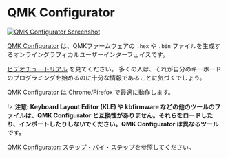 # QMK Configurator

<!---
  grep --no-filename "^[ ]*git diff" docs/ja/*.md | sh
  original document: 0.12.45:docs/newbs_building_firmware_configurator.md
  git diff 0.12.45 HEAD -- docs/newbs_building_firmware_configurator.md | cat
-->

[![QMK Configurator Screenshot](https://i.imgur.com/anw9cOL.png)](https://config.qmk.fm/)

[QMK Configurator](https://config.qmk.fm) は、QMKファームウェアの `.hex` や `.bin` ファイルを生成するオンライングラフィカルユーザーインターフェイスです。

[ビデオチュートリアル](https://www.youtube.com/watch?v=-imgglzDMdY) を見てください。
多くの人は、それが自分のキーボードのプログラミングを始めるのに十分な情報であることに気づくでしょう。

QMK Configurator は Chrome/Firefox で最適に動作します。

!> **注意: Keyboard Layout Editor (KLE) や kbfirmware などの他のツールのファイルは、QMK Configurator と互換性がありません。それらをロードしたり、インポートしたりしないでください。QMK Configurator は異なるツールです。**

[QMK Configurator: ステップ・バイ・ステップ](ja/configurator_step_by_step.md)を参照してください。
